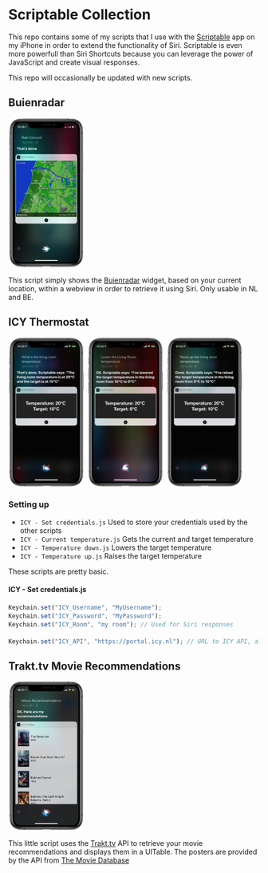 # Scriptable Collection
This repo contains some of my scripts that I use with the [Scriptable](https://scriptable.app) app on my iPhone in order to extend the functionality of Siri. Scriptable is even more powerfull than Siri Shortcuts because you can leverage the power of JavaScript and create visual responses.

This repo will occasionally be updated with new scripts.

## Buienradar
<img src="screenshot - Buienradar.png" height="300">

This script simply shows the [Buienradar](https://www.buienradar.nl) widget, based on your current location, within a webview in order to retrieve it using Siri. Only usable in NL and BE.

## ICY Thermostat
<img src="screenshot - ICY.png" height="300">

### Setting up
- `ICY - Set credentials.js` Used to store your credentials used by the other scripts
- `ICY - Current temperature.js` Gets the current and target temperature
- `ICY - Temperature down.js` Lowers the target temperature
- `ICY - Temperature up.js` Raises the target temperature

These scripts are pretty basic.

#### ICY - Set credentials.js
```Javascript
Keychain.set("ICY_Username", "MyUsername");
Keychain.set("ICY_Password", "MyPassword");
Keychain.set("ICY_Room", "my room"); // Used for Siri responses

Keychain.set("ICY_API", "https://portal.icy.nl"); // URL to ICY API, already set for the (Dutch) Essent E-Thermostaat
```

## Trakt.tv Movie Recommendations
<img src="screenshot - Trakt.tv.png" height="300">

This little script uses the [Trakt.tv](https://trakt.tv) API to retrieve your movie recommendations and displays them in a UITable. The posters are provided by the API from [The Movie Database](https://www.themoviedb.org)